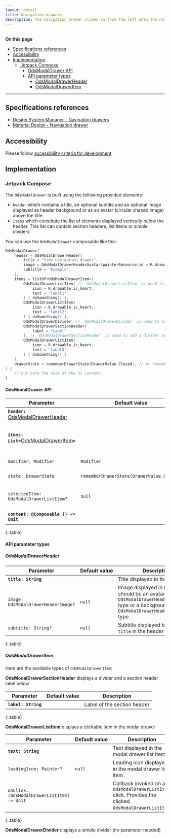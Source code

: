 ```yaml
---
layout: detail
title: Navigation drawers
description: The navigation drawer slides in from the left when the nav icon is tapped. The content should be concerned with identity and/or navigation..
---
```


<br>**On this page**

* [Specifications references](#specifications-references)
* [Accessibility](#accessibility)
* [Implementation](#implementation)
    * [Jetpack Compose](#jetpack-compose)
        * [OdsModalDrawer API](#odsmodaldrawer-api)
        * [API parameter types](#api-parameter-types)
            * [OdsModalDrawerHeader](#odsmodaldrawerheader)
            * [OdsModalDrawerItem](#odsmodaldraweritem)

---

## Specifications references

- [Design System Manager - Navigation drawers](https://system.design.orange.com/0c1af118d/p/92bc26-navigation-drawers/b/146f55)
- [Material Design - Navigation drawer](https://m2.material.io/components/navigation-drawer)

## Accessibility

Please follow [accessibility criteria for development](https://a11y-guidelines.orange.com/en/mobile/android/development/).

## Implementation

### Jetpack Compose

The `OdsModalDrawer` is built using the following provided elements:

- `header` which contains a title, an optional subtitle and an optional image displayed as header background or as an avatar (circular shaped image) above the title.
- `items` which constitute the list of elements displayed vertically below the header. This list can contain section headers, list items or simple dividers.

You can use the `OdsModalDrawer` composable like this:

```kotlin
OdsModalDrawer(
    header = OdsModalDrawerHeader(
        title = "Side navigation drawer",
        image = OdsModalDrawerHeaderAvatar(painterResource(id = R.drawable.placeholder), ""),
        subtitle = "Example",
    ),
    items = listOf<OdsModalDrawerItem>(
        OdsModalDrawerListItem( // `OdsModalDrawerListItem` is used to specified an item of the list
            icon = R.drawable.ic_heart,
            text = "label1"
        ) { doSomething() },
        OdsModalDrawerListItem(
            icon = R.drawable.ic_heart,
            text = "label2"
        ) { doSomething() },
        OdsModalDrawerDivider, // `OdsModalDrawerDivider` is used to add a divider in a specific level of the list
        OdsModalDrawerSectionHeader(
            label = "Label"
        ), // `OdsModalDrawerSectionHeader` is used to add a divider and the text above the divider
        OdsModalDrawerListItem(
            icon = R.drawable.ic_heart,
            text = "label3"
        ) { doSomething() }
    ),
    drawerState = rememberDrawerState(DrawerValue.Closed), // or rememberDrawerState(DrawerValue.Open)
) {
    // Put here the rest of the UI content
}
```

#### OdsModalDrawer API

Parameter | Default&nbsp;value | Description
-- | -- | --
<b>`header: `</b>[OdsModalDrawerHeader](#odsmodaldrawerheader) | | Content descriptor of the drawer header
<b>`items: List<`</b>[OdsModalDrawerItem](#odsmodaldraweritem)<b>`>`</b> | | List of `OdsModalDrawerItem` displayed in a column inside the modal drawer
`modifier: Modifier` | `Modifier` | `Modifier` applied to the modal drawer
`state: DrawerState` | `rememberDrawerState(DrawerValue.Closed)` | State of the modal drawer
`selectedItem: OdsModalDrawerListItem?` | `null` | Selected `OdsModalDrawerListItem` that appears in selected state
<b>`content: @Composable () -> Unit`</b> | | Content of the rest of the UI
{:.table}

#### API parameter types

##### OdsModalDrawerHeader

Parameter | Default&nbsp;value | Description
-- | -- | --
<b>`title: String`</b> | | Title displayed in the header
`image: OdsModalDrawerHeaderImage?` | `null` | Image displayed in the header. It should be an avatar image of `OdsModalDrawerHeaderAvatar` type or a background image of `OdsModalDrawerHeaderBackground` type.
`subtitle: String?` | `null` | Subtitle displayed below the `title` in the header
{:.table}

##### OdsModalDrawerItem

Here are the available types of `OdsModalDrawerItem`:

**OdsModalDrawerSectionHeader** displays a divider and a section header label below

Parameter | Default&nbsp;value | Description
-- | -- | --
<b>`label: String`</b> | | Label of the section header
{:.table}

**OdsModalDrawerListItem** displays a clickable item in the modal drawer

Parameter | Default&nbsp;value | Description
-- | -- | --
<b>`text: String`</b> | | Text displayed in the modal drawer list item
`leadingIcon: Painter?` | `null` | Leading icon displayed in the modal drawer list item
`onClick: (OdsModalDrawerListItem) -> Unit` | | Callback invoked on an `OdsModalDrawerListItem` click. Provides the clicked `OdsModalDrawerListItem`.
{:.table}

**OdsModalDrawerDivider** displays a simple divider (no parameter needed)

